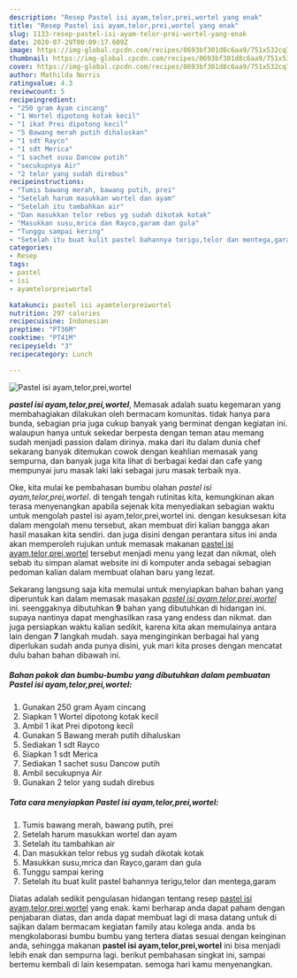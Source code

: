 ```yaml
---
description: "Resep Pastel isi ayam,telor,prei,wortel yang enak"
title: "Resep Pastel isi ayam,telor,prei,wortel yang enak"
slug: 1133-resep-pastel-isi-ayam-telor-prei-wortel-yang-enak
date: 2020-07-29T00:09:17.609Z
image: https://img-global.cpcdn.com/recipes/0693bf301d8c6aa9/751x532cq70/pastel-isi-ayamtelorpreiwortel-foto-resep-utama.jpg
thumbnail: https://img-global.cpcdn.com/recipes/0693bf301d8c6aa9/751x532cq70/pastel-isi-ayamtelorpreiwortel-foto-resep-utama.jpg
cover: https://img-global.cpcdn.com/recipes/0693bf301d8c6aa9/751x532cq70/pastel-isi-ayamtelorpreiwortel-foto-resep-utama.jpg
author: Mathilda Norris
ratingvalue: 4.3
reviewcount: 5
recipeingredient:
- "250 gram Ayam cincang"
- "1 Wortel dipotong kotak kecil"
- "1 ikat Prei dipotong kecil"
- "5 Bawang merah putih dihaluskan"
- "1 sdt Rayco"
- "1 sdt Merica"
- "1 sachet susu Dancow putih"
- "secukupnya Air"
- "2 telor yang sudah direbus"
recipeinstructions:
- "Tumis bawang merah, bawang putih, prei"
- "Setelah harum masukkan wortel dan ayam"
- "Setelah itu tambahkan air"
- "Dan masukkan telor rebus yg sudah dikotak kotak"
- "Masukkan susu,mrica dan Rayco,garam dan gula"
- "Tunggu sampai kering"
- "Setelah itu buat kulit pastel bahannya terigu,telor dan mentega,garam"
categories:
- Resep
tags:
- pastel
- isi
- ayamtelorpreiwortel

katakunci: pastel isi ayamtelorpreiwortel 
nutrition: 297 calories
recipecuisine: Indonesian
preptime: "PT36M"
cooktime: "PT41M"
recipeyield: "3"
recipecategory: Lunch

---
```



![Pastel isi ayam,telor,prei,wortel](https://img-global.cpcdn.com/recipes/0693bf301d8c6aa9/751x532cq70/pastel-isi-ayamtelorpreiwortel-foto-resep-utama.jpg)

<b><i>pastel isi ayam,telor,prei,wortel</i></b>, Memasak adalah suatu kegemaran yang membahagiakan dilakukan oleh bermacam komunitas. tidak hanya para bunda, sebagian pria juga cukup banyak yang berminat dengan kegiatan ini. walaupun hanya untuk sekedar berpesta dengan teman atau memang sudah menjadi passion dalam dirinya. maka dari itu dalam dunia chef sekarang banyak ditemukan cowok dengan keahlian memasak yang sempurna, dan banyak juga kita lihat di berbagai kedai dan cafe yang mempunyai juru masak laki laki sebagai juru masak terbaik nya.



Oke, kita mulai ke pembahasan bumbu olahan <i>pastel isi ayam,telor,prei,wortel</i>. di tengah tengah rutinitas kita, kemungkinan akan terasa menyenangkan apabila sejenak kita menyediakan sebagian waktu untuk mengolah pastel isi ayam,telor,prei,wortel ini. dengan kesuksesan kita dalam mengolah menu tersebut, akan membuat diri kalian bangga akan hasil masakan kita sendiri. dan juga disini dengan perantara situs ini anda akan memperoleh rujukan untuk memasak makanan <u>pastel isi ayam,telor,prei,wortel</u> tersebut menjadi menu yang lezat dan nikmat, oleh sebab itu simpan alamat website ini di komputer anda sebagai sebagian pedoman kalian dalam membuat olahan baru yang lezat.


Sekarang langsung saja kita memulai untuk menyiapkan bahan bahan yang diperuntuk kan dalam memasak masakan <u><i>pastel isi ayam,telor,prei,wortel</i></u> ini. seenggaknya dibutuhkan <b>9</b> bahan yang dibutuhkan di hidangan ini. supaya nantinya dapat menghasilkan rasa yang endess dan nikmat. dan juga persiapkan waktu kalian sedikit, karena kita akan memulainya antara lain dengan <b>7</b> langkah mudah. saya menginginkan berbagai hal yang diperlukan sudah anda punya disini, yuk mari kita proses dengan mencatat dulu bahan bahan dibawah ini.

<!--inarticleads1-->

##### Bahan pokok dan bumbu-bumbu yang dibutuhkan dalam pembuatan Pastel isi ayam,telor,prei,wortel:

1. Gunakan 250 gram Ayam cincang
1. Siapkan 1 Wortel dipotong kotak kecil
1. Ambil 1 ikat Prei dipotong kecil
1. Gunakan 5 Bawang merah putih dihaluskan
1. Sediakan 1 sdt Rayco
1. Siapkan 1 sdt Merica
1. Sediakan 1 sachet susu Dancow putih
1. Ambil secukupnya Air
1. Gunakan 2 telor yang sudah direbus




<!--inarticleads2-->

##### Tata cara menyiapkan Pastel isi ayam,telor,prei,wortel:

1. Tumis bawang merah, bawang putih, prei
1. Setelah harum masukkan wortel dan ayam
1. Setelah itu tambahkan air
1. Dan masukkan telor rebus yg sudah dikotak kotak
1. Masukkan susu,mrica dan Rayco,garam dan gula
1. Tunggu sampai kering
1. Setelah itu buat kulit pastel bahannya terigu,telor dan mentega,garam




Diatas adalah sedikit pengulasan hidangan tentang resep <u>pastel isi ayam,telor,prei,wortel</u> yang enak. kami berharap anda dapat paham dengan penjabaran diatas, dan anda dapat membuat lagi di masa datang untuk di sajikan dalam bermacam kegiatan family atau kolega anda. anda bs mengkolaborasi bumbu bumbu yang tertera diatas sesuai dengan keinginan anda, sehingga makanan <b>pastel isi ayam,telor,prei,wortel</b> ini bisa menjadi lebih enak dan sempurna lagi. berikut pembahasan singkat ini, sampai bertemu kembali di lain kesempatan. semoga hari kamu menyenangkan.
